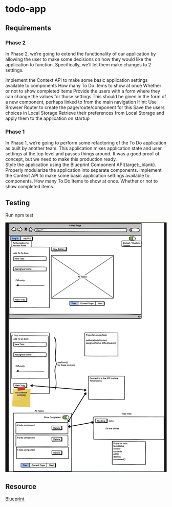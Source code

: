 # todo-app

## Requirements

### Phase 2

In Phase 2, we’re going to extend the functionality of our application by allowing the user to make some decisions on how they would like the application to function. Specifically, we’ll let them make changes to 2 settings.

Implement the Context API to make some basic application settings available to components
How many To Do Items to show at once
Whether or not to show completed items
Provide the users with a form where they can change the values for those settings
This should be given in the form of a new component, perhaps linked to from the main navigation
Hint: Use Browser Router to create the page/route/component for this
Save the users choices in Local Storage
Retrieve their preferences from Local Storage and apply them to the application on startup

### Phase 1

In Phase 1, we’re going to perform some refactoring of the To Do application as built by another team. This application mixes application state and user settings at the top level and passes things around. It was a good proof of concept, but we need to make this production ready.  
Style the application using the Blueprint Component API{target:_blank}.
Properly modularize the application into separate components.
Implement the Context API to make some basic application settings available to components.
How many To Do Items to show at once.
Whether or not to show completed items.

## Testing

Run npm test

![UML](img/lab31.jpg)

## Resource

[Blueprint](https://blueprintjs.com/docs/)
